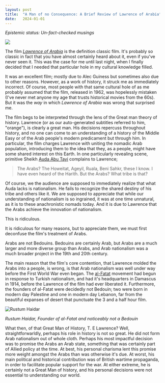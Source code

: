 ```yaml
---
layout: post
title:  "A Man of no Consequence: A Brief Review of Lawrence of Arabia"
date:   2024-01-01
---
```

_Epistemic status: Un-fact-checked musings_

![](https://upload.wikimedia.org/wikipedia/commons/2/2d/Te_lawrence.jpg)

The film _[Lawrence of Arabia](https://en.wikipedia.org/wiki/Lawrence_of_Arabia_(film))_ is the definition classic film. It's probably so classic in fact that you have almost certainly heard about it, even if you've never seen it. This was the case for me until last night, when I finally decided that I needed that particular hole in my cultural knowledge filled.

It was an excellent film; mostly due to Alec Guiness but sometimes also due to other reasons. However, as a work of history, it struck me as immediately incorrect. Of course, most people with that same cultural hole of as me probably assumed that the film, released in 1962, was hopelessly mistaken (I've never met anyone my age that trusts historical movies from the 60s). But it was the _way_ in which _Lawrence of Arabia_ was wrong that surprised me.

The film begs to be interpreted through the lens of the Great man theory of history. Lawrence (or as our auto-generated subtitles referred to him, "orange"), is clearly a great man. His decisions repercuss throughout history, and no one can come to an understanding of a history of the Middle Easy or of the Arab people's modern predicament but through him. In particular, the film charges Lawrence with uniting the nomadic Arab population, introducing them to the idea that they, as a people, might have some shared interest on this Earth. In one particularly revealing scene, primitive Sheikh [Auda Abu Tayi](https://en.wikipedia.org/wiki/Auda_Abu_Tayi) complains to Lawrence;

> The Arabs? The Howeitat, Ageyil, Ruala, Beni Sahkr, these I know. I have even heard of the Harith. But the Arabs? What tribe is that?

Of course, we the audience are supposed to immediately realize that what Auda lacks is nationalism. He fails to recognize the shared destiny of his tribe and others like it. We are supposed to appreciate that while our understanding of nationalism is so ingrained, it was at one time unnatural, as it is to these anachronistic nomads today. And it is due to Lawrence that the Arabs achieve the innovation of nationalism.

This is ridiculous.

It is ridiculous for many reasons, but to appreciate them, we must first deconfuse the film's treatment of Arabs.

Arabs are not Bedouins. Bedouins are certainly Arab, but Arabs are a much larger and more diverse group than Arabs, and Arab nationalism was a much broader project in the 19th and 20th century.

The main reason that the film's core contention, that Lawrence molded the Arabs into a people, is wrong, is that Arab nationalism was well under way before the First World War even began. The [al-Fatat](https://en.wikipedia.org/wiki/Al-Fatat) movement had begun in response to Turkish nationalism, and had it's headquarters in Damascus in 1914, before the Lawrence of the film had ever liberated it. Furthermore, the founders of al-Fatat were decidedly not Bedouin; two were born in modern day Palestine and one in modern day Lebanon, far from the beautiful expanses of desert that punctuate the 3 and a half hour film.

![Rustum Haidar](https://upload.wikimedia.org/wikipedia/commons/f/fe/Rustum_Haidar_at_Versailles_Conference_in_1919_%28cropped%29.jpg)

_Rustum Haidar, Founder of al-Fatat and noticeably not a Bedouin_

What then, of that Great Man of History, T. E Lawrence? Well, straightforwarldly, perhaps his role in history is not so great. He did not form Arab nationalism out of whole cloth. Perhaps his most impactful decision was to promise the Arabs an Arab state, something that was certainly part of Allied policy at the time. At best, his personal charisma lent this promise more weight amongst the Arabs than was otherwise it's due. At worst, his main political and historical contribution was of British wartime propaganda, in order to facilitate popular support for the war. At either extreme, he is certainly not a Great Man of history, and his personal decisions were not essential to understanding our world.
